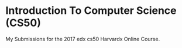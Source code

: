 # Introduction To Computer Science (CS50)

My Submissions for the 2017 edx cs50 Harvardx Online Course.
